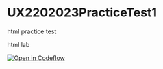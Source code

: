 # UX2202023PracticeTest1
html practice test

html lab

[![Open in Codeflow](https://developer.stackblitz.com/img/open_in_codeflow.svg)](https:///pr.new/rathesa/UX2202023PracticeTest1)
